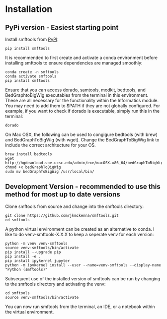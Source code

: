 # Installation

## PyPi version - Easiest starting point

Install smftools from [PyPI](https://pypi.org/project/smftools):

```shell
pip install smftools
```

It is recommended to first create and activate a conda environment before installing smftools to ensure dependencies are managed smoothly:

```shell
conda create -n smftools
conda activate smftools
pip install smftools
```

Ensure that you can access dorado, samtools, modkit, bedtools, and BedGraphtoBigWig executables from the terminal in this environment. These are all necessary for the functionality within the Informatics module.
You may need to add them to $PATH if they are not globally configured.
For example, if you want to check if dorado is executable, simply run this in the terminal:

```shell
dorado
```

On Mac OSX, the following can be used to congigure bedtools (with brew) and BedGraphToBigWig (with wget). Change the BedGraphToBigWig link to include the correct architecture for your OS.

```shell
brew install bedtools
wget http://hgdownload.soe.ucsc.edu/admin/exe/macOSX.x86_64/bedGraphToBigWig
chmod +x bedGraphToBigWig
sudo mv bedGraphToBigWig /usr/local/bin/
```

## Development Version - recommended to use this method for most up to date versions

Clone smftools from source and change into the smftools directory:

```shell
git clone https://github.com/jkmckenna/smftools.git
cd smftools
```

A python virtual environment can be created as an alternative to conda. I like to do venv-smftools-X.X.X to keep a seperate venv for each version:

```shell
python -m venv venv-smftools
source venv-smftools/bin/activate
pip install --upgrade pip
pip install -e .
pip install ipykernel jupyter
python -m ipykernel install --user --name=venv-smftools --display-name "Python (smftools)"
```

Subsequent use of the installed version of smftools can be run by changing to the smftools directory and activating the venv:

```shell
cd smftools
source venv-smftools/bin/activate
```

You can now run smftools from the terminal, an IDE, or a notebook within the virtual environment.